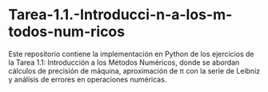 # Tarea-1.1.-Introducci-n-a-los-m-todos-num-ricos
Este repositorio contiene la implementación en Python de los ejercicios de la Tarea 1.1: Introducción a los Métodos Numéricos, donde se abordan cálculos de precisión de máquina, aproximación de π con la serie de Leibniz y análisis de errores en operaciones numéricas.
